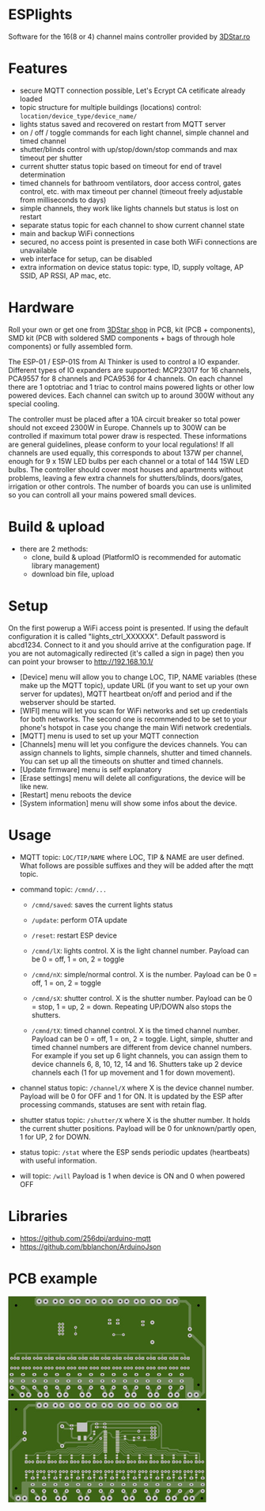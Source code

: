 # ESPlights
Software for the 16(8 or 4) channel mains controller provided by <a href="https://3dstar.ro/proiecte/esplights">3DStar.ro</a>

# Features
- secure MQTT connection possible, Let's Ecrypt CA cetificate already loaded
- topic structure for multiple buildings (locations) control: <code>location/device_type/device_name/</code>
- lights status saved and recovered on restart from MQTT server
- on / off / toggle commands for each light channel, simple channel and timed channel
- shutter/blinds control with up/stop/down/stop commands and max timeout per shutter
- current shutter status topic based on timeout for end of travel determination
- timed channels for bathroom ventilators, door access control, gates control, etc. with max timeout per channel (timeout freely adjustable from milliseconds to days)
- simple channels, they work like lights channels but status is lost on restart
- separate status topic for each channel to show current channel state
- main and backup WiFi connections
- secured, no access point is presented in case both WiFi connections are unavailable
- web interface for setup, can be disabled
- extra information on device status topic: type, ID, supply voltage, AP SSID, AP RSSI, AP mac, etc.



# Hardware
Roll your own or get one from <a href="https://3dstar.ro/proiecte/esplights">3DStar shop</a> in PCB, kit (PCB + components), SMD kit (PCB with soldered SMD components + bags of through hole components) or fully assembled form.

The ESP-01 / ESP-01S from AI Thinker is used to control a IO expander. Different types of IO expanders are supported: MCP23017 for 16 channels, PCA9557 for 8 channels and PCA9536 for 4 channels. On each channel there are 1 optotriac and 1 triac to control mains powered lights or other low powered devices. Each channel can switch up to around 300W without any special cooling.

The controller must be placed after a 10A circuit breaker so total power should not exceed 2300W in Europe. Channels up to 300W can be controlled if maximum total power draw is respected. These informations are general guidelines, please conform to your local regulations!
If all channels are used equally, this corresponds to about 137W per channel, enough for 9 x 15W LED bulbs per each channel or a total of 144 15W LED bulbs.
The controller should cover most houses and apartments without problems, leaving a few extra channels for shutters/blinds, doors/gates, irrigation or other controls.
The number of boards you can use is unlimited so you can controll all your mains powered small devices.


# Build & upload
- there are 2 methods:
    - clone, build & upload (PlatformIO is recommended for automatic library management)
    - download bin file, upload

# Setup
On the first powerup a WiFi access point is presented. If using the default configuration it is called "lights_ctrl_XXXXXX". Default password is abcd1234. Connect to it and you should arrive at the configuration page. If you are not automagically redirected (it's called a sign in page) then you can point your browser to http://192.168.10.1/

- [Device] menu will allow you to change LOC, TIP, NAME variables (these make up the MQTT topic), update URL (if you want to set up your own server for updates), MQTT heartbeat on/off and period and if the webserver should be started.
- [WIFI] menu will let you scan for WiFi networks and set up credentials for both networks. The second one is recommended to be set to your phone's hotspot in case you change the main Wifi network credentials.
- [MQTT] menu is used to set up your MQTT connection
- [Channels] menu will let you configure the devices channels. You can assign channels to lights, simple channels, shutter and timed channels. You can set up all the timeouts on shutter and timed channels.
- [Update firmware] menu is self explanatory
- [Erase settings] menu will delete all configurations, the device will be like new.
- [Restart] menu reboots the device
- [System information] menu will show some infos about the device.

# Usage
- MQTT topic: <code>LOC/TIP/NAME</code> where LOC, TIP & NAME are user defined. What follows are possible suffixes and they will be added after the mqtt topic.
- command topic: <code>/cmnd/...</code>
    - <code>/cmnd/saved</code>: saves the current lights status
    - <code>/update</code>: perform OTA update
    - <code>/reset</code>: restart ESP device
    
    - <code>/cmnd/lX</code>: lights control. X is the light channel number. Payload can be 0 = off, 1 = on, 2 = toggle
    - <code>/cmnd/nX</code>: simple/normal control. X is the number. Payload can be 0 = off, 1 = on, 2 = toggle
    - <code>/cmnd/sX</code>: shutter control. X is the shutter number. Payload can be 0 = stop, 1 = up, 2 = down. Repeating UP/DOWN also stops the shutters.
    - <code>/cmnd/tX</code>: timed channel control. X is the timed channel number. Payload can be 0 = off, 1 = on, 2 = toggle.
    Light, simple, shutter and timed channel numbers are different from device channel numbers. For example if you set up 6 light channels, you can assign them to device channels 6, 8, 10, 12, 14 and 16. Shutters take up 2 device channels each (1 for up movement and 1 for down movement).

- channel status topic: <code>/channel/X</code> where X is the device channel number. Payload will be 0 for OFF and 1 for ON. It is updated by the ESP after processing commands, statuses are sent with retain flag.
- shutter status topic: <code>/shutter/X</code> where X is the shutter number. It holds the current shutter positions. Payload will be 0 for unknown/partly open, 1 for UP, 2 for DOWN.

- status topic: <code>/stat</code> where the ESP sends periodic updates (heartbeats) with useful information.
- will topic: <code>/will</code> Payload is 1 when device is ON and 0 when powered OFF

# Libraries
- https://github.com/256dpi/arduino-mqtt
- https://github.com/bblanchon/ArduinoJson

# PCB example
<img src="https://github.com/cctweaker/esplights/blob/master/Hardware/ESPlights v1.0 top example.jpg?raw=true">
<img src="https://github.com/cctweaker/esplights/blob/master/Hardware/ESPlights v1.0 bottom example.jpg?raw=true">